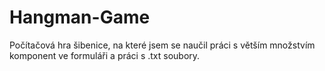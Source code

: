 # Hangman-Game

Počítačová hra šibenice, na které jsem se naučil práci s větším množstvím komponent ve formuláři a práci s .txt soubory.
